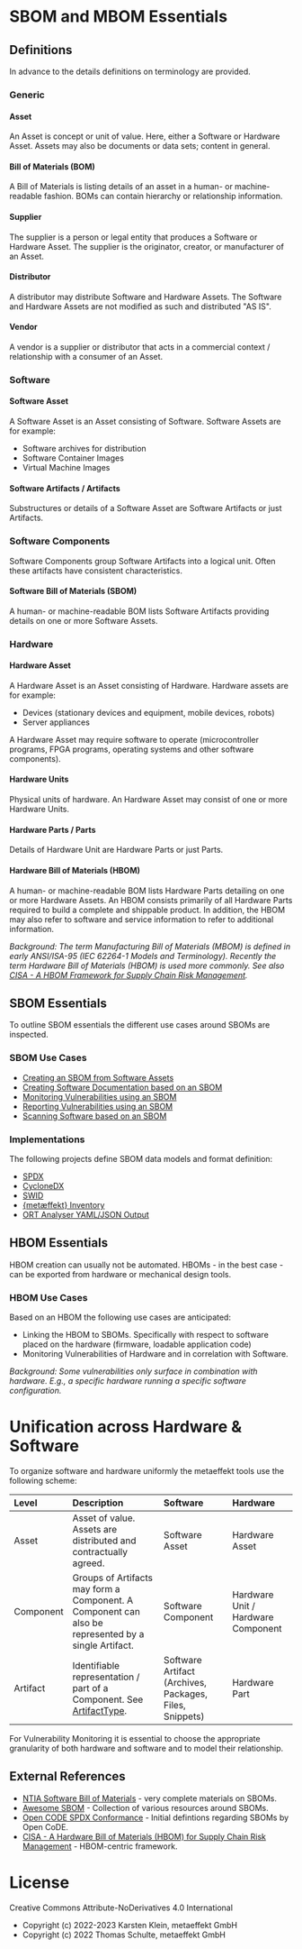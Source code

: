 # SBOM and MBOM Essentials

## Definitions

In advance to the details definitions on terminology are provided.

### Generic

#### Asset
An Asset is concept or unit of value. Here, either a Software or Hardware Asset. Assets may also be documents
or data sets; content in general.

#### Bill of Materials (BOM)

A Bill of Materials is listing details of an asset in a human- or machine-readable fashion. BOMs can contain hierarchy 
or relationship information.

#### Supplier

The supplier is a person or legal entity that produces a Software or Hardware Asset. The supplier is the originator, 
creator, or manufacturer of an Asset.

#### Distributor

A distributor may distribute Software and Hardware Assets. The Software and Hardware Assets are not modified as such
and distributed "AS IS".

#### Vendor

A vendor is a supplier or distributor that acts in a commercial context / relationship with a consumer of an Asset.

### Software

#### Software Asset
A Software Asset is an Asset consisting of Software. Software Assets are for example:
* Software archives for distribution
* Software Container Images
* Virtual Machine Images

#### Software Artifacts / Artifacts

Substructures or details of a Software Asset are Software Artifacts or just Artifacts.

### Software Components

Software Components group Software Artifacts into a logical unit. Often these artifacts have consistent characteristics.

#### Software Bill of Materials (SBOM)

A human- or machine-readable BOM lists Software Artifacts providing details on one or more Software Assets.

### Hardware 

#### Hardware Asset
A Hardware Asset is an Asset consisting of Hardware. Hardware assets are for example:
* Devices (stationary devices and equipment, mobile devices, robots)
* Server appliances

A Hardware Asset may require software to operate (microcontroller programs, FPGA programs, operating systems and 
other software components).

#### Hardware Units

Physical units of hardware. An Hardware Asset may consist of one or more Hardware Units. 

#### Hardware Parts / Parts

Details of Hardware Unit are Hardware Parts or just Parts.

#### Hardware Bill of Materials (HBOM)

A human- or machine-readable BOM lists Hardware Parts detailing on one or more Hardware Assets. An HBOM consists 
primarily of all Hardware Parts required to build a complete and shippable product. In addition, the HBOM may also
refer to software and service information to refer to additional information.

*Background:
The term Manufacturing Bill of Materials (MBOM) is defined in early ANSI/ISA-95 (IEC 62264-1 Models and Terminology).
Recently the term Hardware Bill of Materials (HBOM) is used more commonly. See also [CISA - A HBOM Framework for Supply Chain
Risk Management](https://www.cisa.gov/resources-tools/resources/hardware-bill-materials-hbom-framework-supply-chain-risk-management).*

## SBOM Essentials

To outline SBOM essentials the different use cases around SBOMs are inspected.

### SBOM Use Cases

* [Creating an SBOM from Software Assets](docs/01-asset-to-sbom.md)
* [Creating Software Documentation based on an SBOM](docs/02-sbom-to-annex.md)
* [Monitoring Vulnerabilities using an SBOM](docs/03-sbom-to-dashboard.md)
* [Reporting Vulnerabilities using an SBOM](docs/04-sbom-to-report.md)
* [Scanning Software based on an SBOM](docs/05-sbom-to-scan.md)

### Implementations

The following projects define SBOM data models and format definition:

* [SPDX](https://spdx.github.io/spdx-spec/)
* [CycloneDX](https://cyclonedx.org/)
* [SWID](https://www.iso.org/standard/65666.html)
* [{metæffekt} Inventory](https://github.com/org-metaeffekt/metaeffekt-core)
* [ORT Analyser YAML/JSON Output](https://github.com/oss-review-toolkit/ort)

## HBOM Essentials

HBOM creation can usually not be automated. HBOMs - in the best case - can be exported from hardware or mechanical 
design tools.

### HBOM Use Cases

Based on an HBOM the following use cases are anticipated:

* Linking the HBOM to SBOMs. Specifically with respect to software placed on the hardware (firmware, loadable 
  application code)
* Monitoring Vulnerabilities of Hardware and in correlation with Software.

*Background:
Some vulnerabilities only surface in combination with hardware. E.g., a specific hardware running a specific software 
configuration.*

# Unification across Hardware & Software

To organize software and hardware uniformly the metaeffekt tools use the following scheme:

| Level       | Description                                                                                                                                                                                                                                           | Software                                                | Hardware                           |
|:------------|:------------------------------------------------------------------------------------------------------------------------------------------------------------------------------------------------------------------------------------------------------|:--------------------------------------------------------|:-----------------------------------|
| Asset       | Asset of value. Assets are distributed and contractually agreed.                                                                                                                                                                                      | Software Asset                                          | Hardware Asset                     |
| Component   | Groups of Artifacts may form a Component. A Component can also be represented by a single Artifact.                                                                                                                                                   | Software Component                                      | Hardware Unit / Hardware Component |
| Artifact    | Identifiable representation / part of a Component. See [ArtifactType](https://github.com/org-metaeffekt/metaeffekt-core/blob/master/libraries/ae-inventory-processor/src/main/java/org/metaeffekt/core/inventory/processor/model/ArtifactType.java).  | Software Artifact (Archives, Packages, Files, Snippets) | Hardware Part                      |

For Vulnerability Monitoring it is essential to choose the appropriate granularity of both hardware
and software and to model their relationship.

## External References

* [NTIA Software Bill of Materials](https://ntia.gov/SBOM) - very complete materials on SBOMs.
* [Awesome SBOM](https://github.com/awesomeSBOM/awesome-sbom) - Collection of various resources around SBOMs.
* [Open CODE SPDX Conformance](https://gitlab.opencode.de/open-code/spdx-conformance) - Initial defintions regarding SBOMs by Open CoDE.
* [CISA - A Hardware Bill of Materials (HBOM) for Supply Chain Risk Management](https://www.cisa.gov/resources-tools/resources/hardware-bill-materials-hbom-framework-supply-chain-risk-management) - HBOM-centric framework.

# License
Creative Commons Attribute-NoDerivatives 4.0 International
- Copyright (c) 2022-2023 Karsten Klein, metaeffekt GmbH
- Copyright (c) 2022 Thomas Schulte, metaeffekt GmbH

